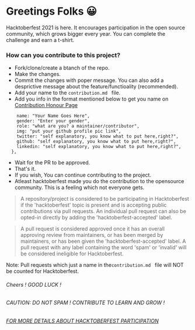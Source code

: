 # Greetings Folks 😀

Hacktoberfest 2021 is here. It encourages participation in the open source community, which grows bigger every year. You can complete the challenge and earn a t-shirt.

### How can you contribute to this project?

- Fork/clone/create a btanch of the repo.
- Make the changes.
- Commit the changes with poper message. You can also add a desprictive message about the feature/functioality (recommended).
- Add your name to the `contribution.md ` file.
- Add you info in the format mentioned below to get you name on 
  [Contribution Honour Page](https://game-memory-game.netlify.app/contributers-honourboard/contributors.html)
```{
    name: "Your Name Goes Here",
    gender: "Enter your gender",
    role: "what are you? a maintainer/contributor",
    img: "put your github profile pic link",
    twitter: "self explanatory, you know what to put here,right?",
    github: "self explanatory, you know what to put here,right?",
    linkedin: "self explanatory, you know what to put here,right?",
  },
  ```
- Wait for the PR to be approved.
- That's it.
- If you wish, You can continue contributing to the project.
- Atleast hacktoberfest made you do the contribution to the opensource community. This is a feeling which not everyone gets.

> A repository/project is considered to be participating in Hacktoberfest if the 'hacktoberfest' topic is present and is accepting public contributions via pull requests. An individual pull request can also be opted-in directly by adding the 'hacktoberfest-accepted' label.

> A pull request is considered approved once it has an overall approving review from maintainers, or has been merged by maintainers, or has been given the 'hacktoberfest-accepted' label. A pull request with any label containing the word 'spam' or 'invalid' will be considered ineligible for Hacktoberfest.

Note: Pull requests which just a name in the`contribution.md ` file will NOT be counted for Hacktoberfest.

###### Cheers ! GOOD LUCK !

###### CAUTION: DO NOT SPAM ! CONTRIBUTE TO LEARN AND GROW !

###### [FOR MORE DETAILS ABOUT HACKTOBERFEST PARTICIPATION](https://hacktoberfest.digitalocean.com/resources/participation)
